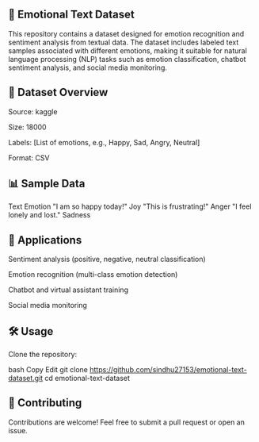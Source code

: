 
<h2>📝 Emotional Text Dataset</h2>

This repository contains a dataset designed for emotion recognition and sentiment analysis from textual data. The dataset includes labeled text samples associated with different emotions, making it suitable for natural language processing (NLP) tasks such as emotion classification, chatbot sentiment analysis, and social media monitoring.

<h2>📂 Dataset Overview</h2>
Source:  kaggle

Size: 18000

Labels: [List of emotions, e.g., Happy, Sad, Angry, Neutral]

Format: CSV 

 <h2>📊 Sample Data</h2>
Text	Emotion
"I am so happy today!"	Joy
"This is frustrating!"	Anger
"I feel lonely and lost."	Sadness

<h2>🚀 Applications</h2>
Sentiment analysis (positive, negative, neutral classification)

Emotion recognition (multi-class emotion detection)

Chatbot and virtual assistant training

Social media monitoring

<h2>🛠 Usage</h2>
Clone the repository:

bash
Copy
Edit
git clone https://github.com/sindhu27153/emotional-text-dataset.git
cd emotional-text-dataset


<h2>🤝 Contributing</h2>
Contributions are welcome! Feel free to submit a pull request or open an issue.
